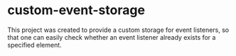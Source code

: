 # custom-event-storage
This project was created to provide a custom storage for event listeners, so that one can easily check whether an event listener already exists for a specified element.
